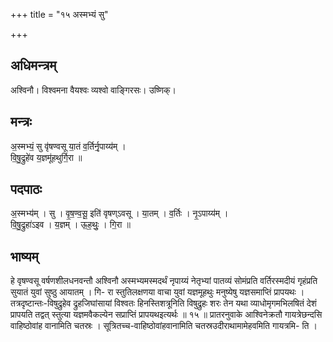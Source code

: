 +++
title = "१५ अस्मभ्यं सु"

+++
## अधिमन्त्रम्
अश्विनौ। विश्वमना वैयश्वः व्यश्वो वाङ्गिरसः। उष्णिक्।

## मन्त्रः
अ॒स्मभ्यं॒ सु वृ॑षण्वसू या॒तं व॒र्तिर्नृ॒पाय्य॑म् ।  
वि॒षु॒द्रुहे॑व य॒ज्ञमू॑हथुर्गि॒रा ॥

## पदपाठः
अ॒स्मभ्य॑म् । सु । वृ॒ष॒ण्व॒सू॒ इति॑ वृषण्ऽवसू । या॒तम् । व॒र्तिः । नृ॒ऽपाय्य॑म् ।  
वि॒षु॒द्रुहा॑ऽइव । य॒ज्ञम् । ऊ॒ह॒थुः॒ । गि॒रा ॥

## भाष्यम्
हे वृषण्वसू वर्षणशीलधनवन्तौ अश्विनौ अस्मभ्यमस्मदर्थं नृपाय्यं नेतृभ्यां पातव्यं सोमंप्रति वर्तिरस्मदीयं गृहंप्रति सुयातं युवां सुष्ठु आयातम् । गि- रा स्तुतिलक्षणया वाचा युवां यज्ञमूहथुः मनुष्येषु यज्ञसमाप्तिं प्रापयथः । तत्रदृष्टान्तः-विषुद्रुहेव द्रुहजिघांसायां विश्वतः हिनस्तिशत्रूनिति विषुद्रुहः शरः तेन यथा व्याधोमृगमभिलषितं देशं प्रापयति तद्वत् स्तुत्या यज्ञमवैकल्येन सप्राप्तिं प्रापयथइत्यर्थः ॥ १५ ॥ प्रातरनुवाके आश्विनेक्रतौ गायत्रेछन्दसि वाहिष्ठोवांह वानामिति चतस्रः । सूत्रितच्च-वाहिष्ठोवांहवानामिति चतस्रउदीराथामामेहवमिति गायत्रमि- ति ।